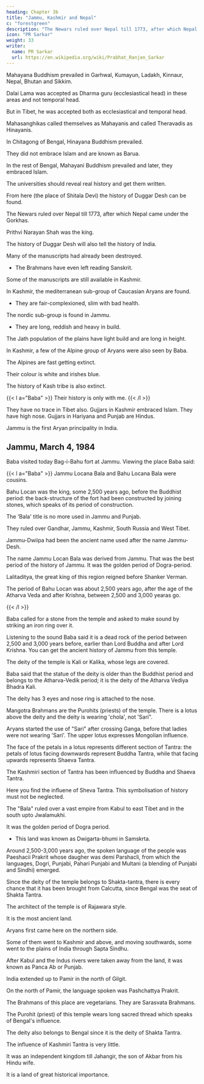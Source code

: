 ```yaml
---
heading: Chapter 3b
title: "Jammu, Kashmir and Nepal"
c: "forestgreen"
description: "The Newars ruled over Nepal till 1773, after which Nepal came under the Gorkhas."
icon: "PR Sarkar"
weight: 33
writer:
  name: PR Sarkar
  url: https://en.wikipedia.org/wiki/Prabhat_Ranjan_Sarkar
---
```



Mahayana Buddhism prevailed in Garhwal, Kumayun, Ladakh, Kinnaur, Nepal, Bhutan and Sikkim. 

Dalai Lama was accepted as Dharma guru (ecclesiastical head) in these areas and not temporal head.

But in Tibet, he was accepted both as ecclesiastical and temporal head.

Mahasanghikas called themselves as Mahayanis and called Theravadis as Hinayanis. 

In Chitagong of Bengal, Hinayana Buddhism prevailed.

They did not embrace Islam and are known as Barua.

In the rest of Bengal, Mahayani Buddhism prevailed and later, they embraced Islam.

The universities should reveal real history and get them written. 

From here (the place of Shitala Devi) the history of Duggar Desh can be found.

The Newars ruled over Nepal till 1773, after which Nepal came under the Gorkhas.

Prithvi Narayan Shah was the king. 

The history of Duggar Desh will also tell the history of India. 

Many of the manuscripts had already been destroyed.
- The Brahmans have even left reading Sanskrit. 

Some of the manuscripts are still available in Kashmir.

In Kashmir, the mediterranean sub-group of Caucasian Aryans are found. 
- They are fair-complexioned, slim with bad health.

The nordic sub-group is found in Jammu.
- They are long, reddish and heavy in build. 

The Jath population of the plains have light build and are long in height. 

In Kashmir, a few of the Alpine group of Aryans were also seen by Baba.

The Alpines are fast getting extinct. 

Their colour is white and irishes blue. 

The history of Kash tribe is also extinct.

{{< l a="Baba" >}}
Their history is only with me. 
{{< /l >}}

They have no trace in Tibet also. Gujjars in Kashmir embraced Islam. They have high nose. Gujjars in Hariyana and Punjab are Hindus.

Jammu is the first Aryan principality in India.



## Jammu, March 4, 1984

<!-- 73 -->

Baba visited today Bag-i-Bahu fort at Jammu. Viewing the place Baba said:

{{< l a="Baba" >}}
Jammu Locana Bala and Bahu Locana Bala were cousins. 

Bahu Locan was the king, some 2,500 years ago, before the Buddhist period: the back-structure of the fort had been constructed by joining stones, which speaks of its period of construction.

The 'Bala' title is no more used in Jammu and Punjab. 

They ruled over Gandhar, Jammu, Kashmir, South Russia and West Tibet. 

Jammu-Dwiipa had been the ancient name used after the name Jammu-Desh. 

The name Jammu Locan Bala was derived from Jammu. That was the best period of the history of Jammu. It was the golden period of Dogra-period. 

Lalitaditya, the great king of this region reigned before Shanker Verman. 

The period of Bahu Locan was about 2,500 years ago, after the age of the Atharva Veda and after Krishna, between 2,500 and 3,000 yearas go. 

<!-- Krishna lived some 3,500 years ago. Mahaviir and Buddha lived 2500 years ago. -->
{{< /l >}}


Baba called for a stone from the temple and asked to make sound by striking an iron ring over it. 

Listening to the sound Baba said it is a dead rock of the period between 2,500 and 3,000 years before, earlier than Lord Buddha and after Lord Krishna. You can get the ancient history of Jammu from this temple.

The deity of the temple is Kali or Kalika, whose legs are covered. 

Baba said that the statue of the deity is older than the Buddhist period and belongs to the Atharva-Vedik period; it is the deity of the Atharva Vediya Bhadra Kali. 

The deity has 3 eyes and nose ring is attached to the nose. 

Mangotra Brahmans are the Purohits (priests) of the temple. There is a lotus above the deity and the deity is wearing 'chola', not 'Sari". 

Aryans started the use of "Sari" after crossing Ganga, before that ladies were not wearing 'Sari'. The upper lotus expresses Mongolian influence. 

The face of the petals in a lotus represents different section of Tantra: the petals of lotus facing downwards represent Buddha Tantra, while that facing upwards represents Shaeva Tantra. 


The Kashmiri section of Tantra has been influenced by Buddha and Shaeva Tantra. 

<!-- Shell P. R. Sarkar -->

Here you find the influene of Sheva Tantra. This symbolisation of history must not be neglected.

The "Bala" ruled over a vast empire from Kabul to east Tibet and in the south upto Jwalamukhi.

It was the golden period of Dogra period.
- This land was known as Dwigarta-bhumi in Samskrta. 

Around 2,500-3,000 years ago, the spoken language of the people was Paeshacii Prakrit whose daugher was demi Parshacli, from which the languages, Dogri, Punjabi, Pahari Punjabi and Multani (a blending of Punjabi and Sindhi) emerged. 

Since the deity of the temple belongs to Shakta-tantra, there is every chance that it has been brought from Calcutta, since Bengal was the seat of Shakta Tantra. 

The architect of the temple is of Rajawara style.

It is the most ancient land. 

Aryans first came here on the northern side. 

Some of them went to Kashmir and above, and moving southwards, some went to the plains of India through Sapta Sindhu. 

After Kabul and the Indus rivers were taken away from the land, it was known as Panca Ab or Punjab. 

India extended up to Pamir in the north of Gilgit. 

On the north of Pamir, the language spoken was Pashchattya Prakrit.

The Brahmans of this place are vegetarians. They are Sarasvata Brahmans.

The Purohit (priest) of this temple wears long sacred thread which speaks of Bengal's influence.

The deity also belongs to Bengal since it is the deity of Shakta Tantra.

The influence of Kashmiri Tantra is very little.

It was an independent kingdom till Jahangir, the son of Akbar from his Hindu wife. 

It is a land of great historical importance.

